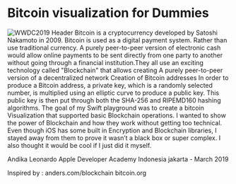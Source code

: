 # Bitcoin visualization for Dummies
![WWDC2019 Header](https://i.imgur.com/hOdqkDh.jpg)
Bitcoin is a cryptocurrency developed by Satoshi Nakamoto in 2009. Bitcoin is used as a digital payment system. Rather than use traditional currency. A purely peer-to-peer version of electronic cash would allow online payments to be sent directly from one party to another without going through a financial institution.They all use an exciting technology called "Blockchain" that allows creating A purely peer-to-peer version of a decentralized network
Creation of Bitcoin addresses
In order to produce a Bitcoin address, a private key, which is a randomly selected number, is multiplied using an elliptic curve to produce a public key. This public key is then put through both the SHA-256 and RIPEMD160 hashing algorithms.
The goal of my Swift playground was to create a bitcoin Visualization that supported basic Blockchain operations. I wanted to show the power of Blockchain and how they work without getting too technical. Even though iOS has some built in Encryption and Blockchain libraries, I stayed away from them to prove it wasn’t a black box or super complex. I also thought it would be cool if I just did it myself.





Andika Leonardo
Apple Developer Academy Indonesia 
jakarta - March 2019

Inspired by :
anders.com/blockchain
bitcoin.org
